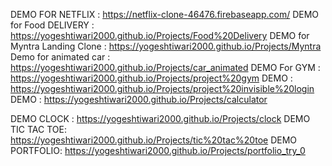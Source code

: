 DEMO FOR NETFLIX :
https://netflix-clone-46476.firebaseapp.com/
DEMO for Food DELIVERY :
https://yogeshtiwari2000.github.io/Projects/Food%20Delivery
DEMO for Myntra Landing Clone :
https://yogeshtiwari2000.github.io/Projects/Myntra
Demo for animated car :
https://yogeshtiwari2000.github.io/Projects/car_animated
DEMO For GYM :
https://yogeshtiwari2000.github.io/Projects/project%20gym
DEMO :
https://yogeshtiwari2000.github.io/Projects/project%20invisible%20login
DEMO :
https://yogeshtiwari2000.github.io/Projects/calculator

DEMO CLOCK :
https://yogeshtiwari2000.github.io/Projects/clock
DEMO TIC TAC TOE:
https://yogeshtiwari2000.github.io/Projects/tic%20tac%20toe
DEMO PORTFOLIO:
https://yogeshtiwari2000.github.io/Projects/portfolio_try_0
